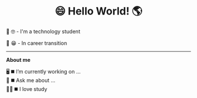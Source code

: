 # <center>:smile: Hello World! :earth_americas:</center>

:vulcan_salute: :nerd_face: - I'm a technology student
 
:fist_oncoming: :grin:  - In career transition

---
**About me**

:desktop_computer: :black_medium_square: I’m currently working on ...    <br>
:speech_balloon: :black_medium_square: Ask me about ...   <br>
:man_teacher: :black_medium_square: I love study

<!--
**liamwcampos/liamwcampos** is a ✨ _special_ ✨ repository because its `README.md` (this file) appears on your GitHub profile.

Here are some ideas to get you started:

- 🔭 I’m currently working on ...
- 🌱 I’m currently learning ...
- 👯 I’m looking to collaborate on ...
- 🤔 I’m looking for help with ...
- 💬 Ask me about ...
- 📫 How to reach me: ...
- 😄 Pronouns: ...
- ⚡ Fun fact: ...
-->
